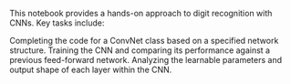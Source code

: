 This notebook provides a hands-on approach to digit recognition with CNNs. Key tasks include:

Completing the code for a ConvNet class based on a specified network structure.
Training the CNN and comparing its performance against a previous feed-forward network.
Analyzing the learnable parameters and output shape of each layer within the CNN.
